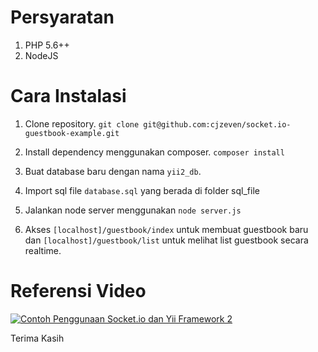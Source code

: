 Persyaratan
===========

1. PHP 5.6++
2. NodeJS

Cara Instalasi
==============

1. Clone repository.
`git clone git@github.com:cjzeven/socket.io-guestbook-example.git`

2. Install dependency menggunakan composer.
`composer install`

3. Buat database baru dengan nama `yii2_db`.

4. Import sql file `database.sql` yang berada di folder sql_file

5. Jalankan node server menggunakan `node server.js`

6. Akses `[localhost]/guestbook/index` untuk membuat guestbook baru dan `[localhost]/guestbook/list` untuk melihat list guestbook secara realtime.

Referensi Video
============

[![Contoh Penggunaan Socket.io dan Yii Framework 2](https://img.youtube.com/vi/xgwahZjaAlI/0.jpg)](https://www.youtube.com/watch?v=xgwahZjaAlI "Contoh Penggunaan Socket.io dan Yii Framework 2")

Terima Kasih
